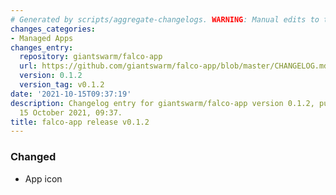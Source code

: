 ```yaml
---
# Generated by scripts/aggregate-changelogs. WARNING: Manual edits to this files will be overwritten.
changes_categories:
- Managed Apps
changes_entry:
  repository: giantswarm/falco-app
  url: https://github.com/giantswarm/falco-app/blob/master/CHANGELOG.md#012---2021-10-15
  version: 0.1.2
  version_tag: v0.1.2
date: '2021-10-15T09:37:19'
description: Changelog entry for giantswarm/falco-app version 0.1.2, published on
  15 October 2021, 09:37.
title: falco-app release v0.1.2
---
```


### Changed
- App icon
